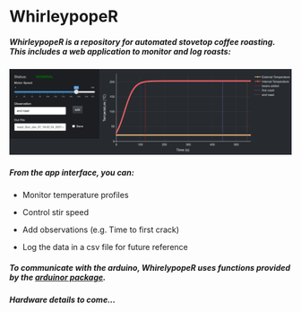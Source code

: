 # WhirleypopeR

##### WhirleypopeR is a repository for automated stovetop coffee roasting. This includes a web application to monitor and log roasts:

![image](www/shiny_app.png)

##### From the app interface, you can:
*   Monitor temperature profiles

*   Control stir speed

*   Add observations (e.g. Time to first crack)

*   Log the data in a csv file for future reference

##### To communicate with the arduino, WhirelypopeR uses functions provided by the [arduinor package](https://github.com/r-arduino/arduinor).

##### Hardware details to come...
